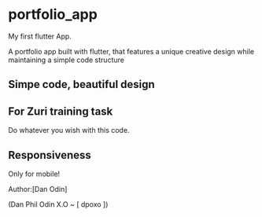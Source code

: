 
# portfolio_app
My first flutter App.

A portfolio app built with flutter, that features a unique creative design
while maintaining a simple code structure

## Simpe code, beautiful design

For Zuri training task
-
Do whatever you wish with this code.

## Responsiveness

Only for mobile!

Author:[Dan Odin] 

(Dan Phil Odin X.O ~ [ dpoxo ])


